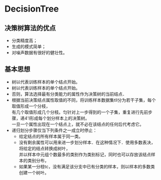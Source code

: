 DecisionTree
=======================

决策树算法的优点
-----------------------

* 分类精度高；
* 生成的模式简单；
* 对噪声数据有很好的健壮性。

基本思想
-----------------------

* 树以代表训练样本的单个结点开始。
* 树以代表训练样本的单个结点开始。
* 否则，算法选择最有分类能力的属性作为决策树的当前结点．
* 根据当前决策结点属性取值的不同，将训练样本数据集tlI分为若干子集，每个取值形成一个分枝，<br>
    有几个取值形成几个分枝。匀针对上一步得到的一个子集，重复进行先前步骤，递4'I形成每个划分样本上的决策树。<br>
    一旦一个属性出现在一个结点上，就不必在该结点的任何后代考虑它。
* 递归划分步骤仅当下列条件之一成立时停止：
    * 给定结点的所有样本属于同一类。
    * 没有剩余属性可以用来进一步划分样本．在这种情况下．使用多数表决，将给定的结点转换成树叶，<br>
    并以样本中元组个数最多的类别作为类别标记，同时也可以存放该结点样本的类别分布，
    * 如果某一分枝tc，没有满足该分支中已有分类的样本，则以样本的多数类创建一个树叶。
